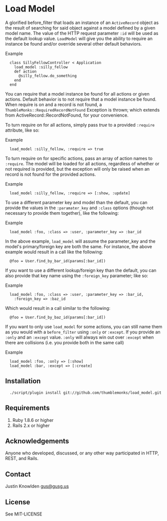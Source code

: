 # Load Model

A glorified before_filter that loads an instance of an `ActiveRecord` object as the result of searching for said object against a model defined by a given model name. The value of the HTTP request parameter `:id` will be used as the default lookup value. `LoadModel` will give you the ability to require an instance be found and/or override several other default behaviors.

Example

      class SillyFellowController < Application
        load_model :silly_fellow
        def action
          @silly_fellow.do_something
        end
      end

You can require that a model instance be found for all actions or given actions. Default behavior is to not require that a model instance be found. When require is on and a record is not found, a `ThumbleMonks::RequiredRecordNotFound` Exception is thrown; which extends from ActiveRecord::RecordNotFound, for your convenience.

To turn require on for all actions, simply pass *true* to a provided `:require` attribute, like so:

Example

      load_model :silly_fellow, :require => true

To turn require on for specific actions, pass an array of action names to  `:require`. The model will be loaded for all actions, regardless of whether or not required is provided, but the exception will only be raised when an record is not found for the provided actions.

Example

      load_model :silly_fellow, :require => [:show, :update]

To use a different parameter key and model than the default, you can provide the values in the `:paramater_key` and `:class` options (though not necessary to provide them together), like the following:

Example

      load_model :foo, :class => :user, :parameter_key => :bar_id

In the above example, `load_model` will assume the parameter_key and the model's primary/foreign key are both the same. For instance, the above example would result in a call like the following:

      @foo = User.find_by_bar_id(params[:bar_id])

If you want to use a different lookup/foreign key than the default, you can also provide that key name using the `:foreign_key` parameter; like so:

Example

      load_model :foo, :class => :user, :parameter_key => :bar_id,
        :foreign_key => :baz_id

Which would result in a call similar to the following:

      @foo = User.find_by_baz_id(params[:bar_id])

If you want to only use `load_model` for some actions, you can still name them as you would with a `before_filter` using `:only` or `:except`. If you provide an `:only` and an `:except` value. `:only` will always win out over `:except` when there are collisions (i.e. you provide both in the same call)

Example

      load_model :foo, :only => [:show]
      load_model :bar, :except => [:create]

## Installation

      ./script/plugin install git://github.com/thumblemonks/load_model.git

## Requirements

1. Ruby 1.8.6 or higher
2. Rails 2.x or higher

## Acknowledgements

Anyone who developed, discussed, or any other way participated in HTTP, REST, and Rails.

## Contact

Justin Knowlden <gus@gusg.us>

## License

See MIT-LICENSE
